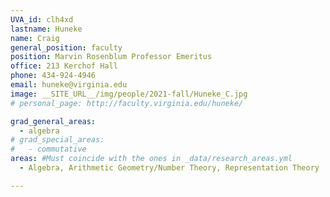 ```yaml
---
UVA_id: clh4xd
lastname: Huneke
name: Craig
general_position: faculty
position: Marvin Rosenblum Professor Emeritus
office: 213 Kerchof Hall
phone: 434-924-4946
email: huneke@virginia.edu
image: __SITE_URL__/img/people/2021-fall/Huneke_C.jpg
# personal_page: http://faculty.virginia.edu/huneke/

grad_general_areas:
  - algebra
# grad_special_areas:
#   - commutative  
areas: #Must coincide with the ones in _data/research_areas.yml
  - Algebra, Arithmetic Geometry/Number Theory, Representation Theory

---
```


<!-- ignore this probably outdated info for now -->

<!-- Commutative algebra was born out of three classical fields: number theory, algebraic geometry, and invariant theory, but now is used to study many other topics in mathematics. My own focus is the study of solutions of polynomial or power series equations in many variables. I am especially interested in a method called "reduction to characteristic p." Here are a few of my papers:

* The structure of linkage (with B. Ulrich), Annals of Math. 126 (1987), 277-334.
* Tight closure, invariant theory, and the Briançon-Skoda theorem (with M. Hochster), J. Amer. Math. Soc. 3 (1990), 31-116.
* Infinite integral extensions and big Cohen-Macaulay algebras (with M. Hochster), Annals of Math 135 (1992), 53-89.
* Direct methods for primary decomposition (with D. Eisenbud and W. Vasconcelos), Inventiones Math. 110 (1992), 207-236.
* Uniform bounds in noetherian rings, Inventiones Math. 107 (1992), 203-223.
* Comparison of symbolic and ordinary powers of ideals (with M. Hochster), Invent. Math. 147 (2002), 349-369.
* The regularity of Tor and graded Betti numbers (with D. Eisenbud and B. Ulrich), Amer. J. Math. 128 (2006), 573-605 -->
